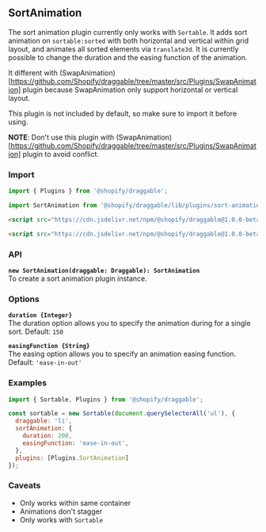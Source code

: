 ## SortAnimation

The sort animation plugin currently only works with `Sortable`. It adds sort animation on `sortable:sorted` with both horizontal and vertical within grid layout,
and animates all sorted elements via `translate3d`. It is currently possible to change the duration and
the easing function of the animation.

It different with (SwapAnimation)[https://github.com/Shopify/draggable/tree/master/src/Plugins/SwapAnimation] plugin because SwapAnimation only support horizontal or vertical layout.

This plugin is not included by default, so make sure to import it before using.

**NOTE**: Don't use this plugin with (SwapAnimation)[https://github.com/Shopify/draggable/tree/master/src/Plugins/SwapAnimation] plugin to avoid conflict.

### Import

```js
import { Plugins } from '@shopify/draggable';
```

```js
import SortAnimation from '@shopify/draggable/lib/plugins/sort-animation';
```

```html
<script src="https://cdn.jsdelivr.net/npm/@shopify/draggable@1.0.0-beta.8/lib/plugins.js"></script>
```

```html
<script src="https://cdn.jsdelivr.net/npm/@shopify/draggable@1.0.0-beta.8/lib/plugins/sort-animation.js"></script>
```

### API

**`new SortAnimation(draggable: Draggable): SortAnimation`**  
To create a sort animation plugin instance.

### Options

**`duration {Integer}`**  
The duration option allows you to specify the animation during for a single sort. Default: `150`

**`easingFunction {String}`**  
The easing option allows you to specify an animation easing function. Default: `'ease-in-out'`

### Examples

```js
import { Sortable, Plugins } from '@shopify/draggable';

const sortable = new Sortable(document.querySelectorAll('ul'), {
  draggable: 'li',
  sortAnimation: {
    duration: 200,
    easingFunction: 'ease-in-out',
  },
  plugins: [Plugins.SortAnimation]
});
```

### Caveats

- Only works within same container
- Animations don't stagger
- Only works with `Sortable`
